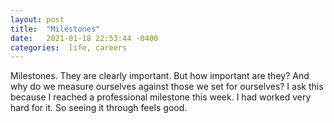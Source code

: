 ```yaml
---
layout: post
title:  "Milestones"
date:   2021-01-18 22:53:44 -0400
categories:  life, careers
---
```


Milestones. They are clearly important. But how important are they? And why do we measure ourselves against those we set for ourselves? I ask this because I reached a professional milestone this week. I had worked very hard for it. So seeing it through feels good. 